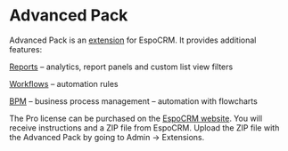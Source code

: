 # Advanced Pack

Advanced Pack is an [extension](https://www.espocrm.com/extensions/advanced-pack/) for EspoCRM. It provides additional features:

[Reports](https://docs.espocrm.com/user-guide/reports/) – analytics, report panels and custom list view filters

[Workflows](https://docs.espocrm.com/administration/workflows/) – automation rules

[BPM](https://docs.espocrm.com/administration/bpm/) – business process management – automation with flowcharts

The Pro license can be purchased on the [EspoCRM website](https://www.espocrm.com/extensions/advanced-pack/). You will receive instructions and a ZIP file from EspoCRM. Upload the ZIP file with the Advanced Pack by going to Admin -> Extensions.

